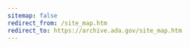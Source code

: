 ```yaml
---
sitemap: false 
redirect_from: /site_map.htm 
redirect_to: https://archive.ada.gov/site_map.htm 
---
```

